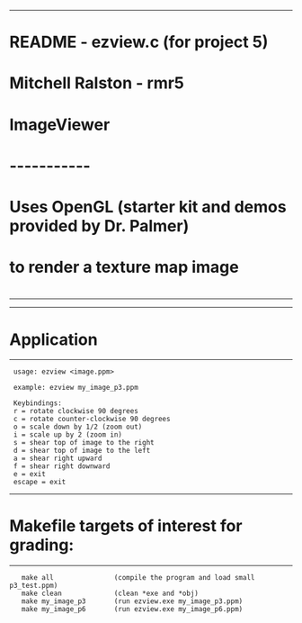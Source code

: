 ---------------------------------------------------------
# README - ezview.c (for project 5)
# Mitchell Ralston - rmr5
#
# ImageViewer
# -----------
# Uses OpenGL (starter kit and demos provided by Dr. Palmer)
# to render a texture map image
#
---------------------------------------------------------

---------------------------------------------------------
# Application
---------------------------------------------------------

     usage: ezview <image.ppm>
     
     example: ezview my_image_p3.ppm

     Keybindings:
     r = rotate clockwise 90 degrees
     c = rotate counter-clockwise 90 degrees
     o = scale down by 1/2 (zoom out)
     i = scale up by 2 (zoom in)
     s = shear top of image to the right
     d = shear top of image to the left
     a = shear right upward
     f = shear right downward
     e = exit
     escape = exit

---------------------------------------------------------
# Makefile targets of interest for grading:
---------------------------------------------------------
       make all               (compile the program and load small p3_test.ppm)
       make clean             (clean *exe and *obj)
       make my_image_p3       (run ezview.exe my_image_p3.ppm)
       make my_image_p6       (run ezview.exe my_image_p6.ppm)
